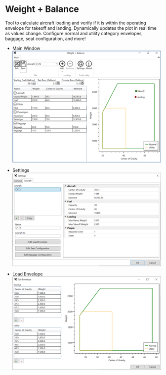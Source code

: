 # Weight + Balance

Tool to calculate aircraft loading and verify if it is within the operating envelope for takeoff and landing.  Dynamically updates the plot in real time as values change.  Configure normal and utility category envelopes, baggage, seat configuration, and more!

* Main Window
![Main Window](/Images/MainWindow.png)

* Settings
![Settings](/Images/Settings.png)

* Load Envelope
![Settings](/Images/LoadEnvelope.png)
